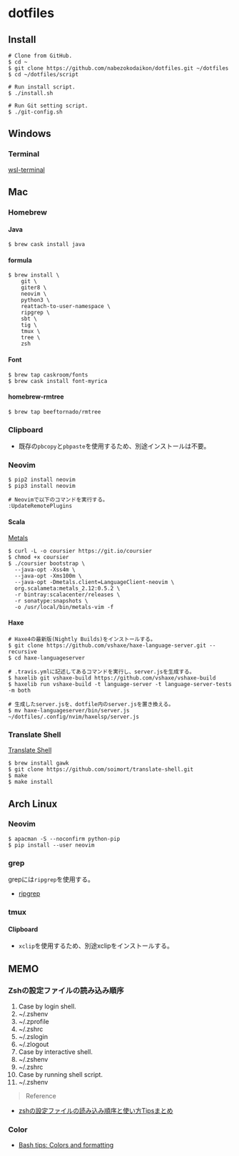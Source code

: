 # dotfiles
## Install
```
# Clone from GitHub.
$ cd ~
$ git clone https://github.com/nabezokodaikon/dotfiles.git ~/dotfiles
$ cd ~/dotfiles/script

# Run install script.
$ ./install.sh

# Run Git setting script.
$ ./git-config.sh
```

## Windows
### Terminal
[wsl-terminal](https://goreliu.github.io/wsl-terminal/)


## Mac
### Homebrew
#### Java
```
$ brew cask install java
```
#### formula
```
$ brew install \
    git \
    giter8 \
    neovim \
    python3 \
    reattach-to-user-namespace \
    ripgrep \
    sbt \
    tig \
    tmux \
    tree \
    zsh
```
#### Font
```
$ brew tap caskroom/fonts 
$ brew cask install font-myrica
```
#### homebrew-rmtree
```
$ brew tap beeftornado/rmtree
```

### Clipboard
* 既存の`pbcopy`と`pbpaste`を使用するため、別途インストールは不要。

### Neovim
```
$ pip2 install neovim
$ pip3 install neovim

# Neovimで以下のコマンドを実行する。
:UpdateRemotePlugins
```
#### Scala
[Metals](http://scalameta.org/metals/docs/editors/vim.html)
```
$ curl -L -o coursier https://git.io/coursier
$ chmod +x coursier
$ ./coursier bootstrap \
  --java-opt -Xss4m \
  --java-opt -Xms100m \
  --java-opt -Dmetals.client=LanguageClient-neovim \
  org.scalameta:metals_2.12:0.5.2 \
  -r bintray:scalacenter/releases \
  -r sonatype:snapshots \
  -o /usr/local/bin/metals-vim -f
```
#### Haxe
```
# Haxe4の最新版(Nightly Builds)をインストールする。
$ git clone https://github.com/vshaxe/haxe-language-server.git --recursive
$ cd haxe-languageserver

# .travis.ymlに記述してあるコマンドを実行し、server.jsを生成する。
$ haxelib git vshaxe-build https://github.com/vshaxe/vshaxe-build
$ haxelib run vshaxe-build -t language-server -t language-server-tests -m both

# 生成したserver.jsを、dotfile内のserver.jsを置き換える。
$ mv haxe-languageserver/bin/server.js ~/dotfiles/.config/nvim/haxelsp/server.js
```

### Translate Shell
[Translate Shell](https://github.com/soimort/translate-shell)
```
$ brew install gawk
$ git clone https://github.com/soimort/translate-shell.git
$ make
$ make install
```

## Arch Linux
### Neovim
```
$ apacman -S --noconfirm python-pip 
$ pip install --user neovim
```
### grep
grepには`ripgrep`を使用する。
* [ripgrep](https://github.com/BurntSushi/ripgrep)
### tmux
#### Clipboard
* `xclip`を使用するため、別途xclipをインストールする。


## MEMO
### Zshの設定ファイルの読み込み順序
1. Case by login shell.
  1. ~/.zshenv
  1. ~/.zprofile
  1. ~/.zshrc
  1. ~/.zslogin
  1. ~/.zlogout
1. Case by interactive shell.
  1. ~/.zshenv
  1. ~/.zshrc
1. Case by running shell script.
  1. ~/.zshenv

>Reference
* [zshの設定ファイルの読み込み順序と使い方Tipsまとめ](http://qiita.com/muran001/items/7b104d33f5ea3f75353f)
### Color
* [Bash tips: Colors and formatting](http://misc.flogisoft.com/bash/tip_colors_and_formatting)
